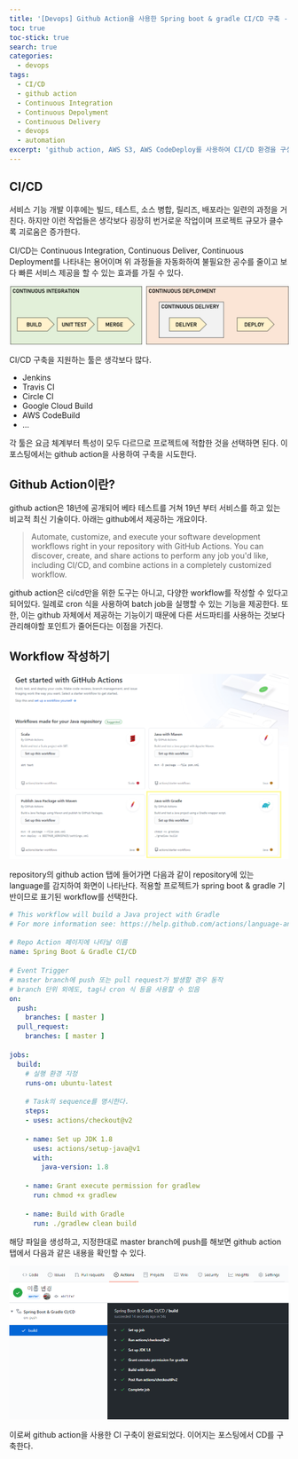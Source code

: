 ```yaml
---
title: '[Devops] Github Action을 사용한 Spring boot & gradle CI/CD 구축 - 1'
toc: true
toc-stick: true
search: true
categories:
  - devops
tags:
  - CI/CD
  - github action
  - Continuous Integration
  - Continuous Depolyment
  - Continuous Delivery
  - devops
  - automation
excerpt: 'github action, AWS S3, AWS CodeDeploy를 사용하여 CI/CD 환경을 구성해봅시다'
---
```



## CI/CD  

서비스 기능 개발 이후에는 빌드, 테스트, 소스 병합, 릴리즈, 배포라는 일련의 과정을 거친다.
하지만 이런 작업들은 생각보다 굉장히 번거로운 작업이며 프로젝트 규모가 클수록 괴로움은 증가한다.  

CI/CD는 Continuous Integration, Continuous Deliver, Continuous Deployment를 나타내는 용어이며
위 과정들을 자동화하여 불필요한 공수를 줄이고 보다 빠른 서비스 제공을 할 수 있는 효과를 가질 수 있다.

![ci_cd](/assets/images/devops/cicd.png)


CI/CD 구축을 지원하는 툴은 생각보다 많다.
- Jenkins
- Travis CI
- Circle CI
- Google Cloud Build
- AWS CodeBuild
- ...


각 툴은 요금 체계부터 특성이 모두 다르므로 프로젝트에 적합한 것을 선택하면 된다.
이 포스팅에서는 github action을 사용하여 구축을 시도한다.

## Github Action이란?

github action은 18년에 공개되어 베타 테스트를 거쳐 19년 부터 서비스를 하고 있는 비교적 최신 기술이다. 
아래는 github에서 제공하는 개요이다.

> Automate, customize, and execute your software development workflows right in your repository with GitHub Actions. 
You can discover, create, and share actions to perform any job you'd like, including CI/CD, and combine actions in a completely customized workflow.

github action은 ci/cd만을 위한 도구는 아니고, 다양한 workflow를 작성할 수 있다고 되어있다. 
일례로 cron 식을 사용하여 batch job을 실행할 수 있는 기능을 제공한다.
또한, 이는 github 자체에서 제공하는 기능이기 때문에 다른 서드파티를 사용하는 것보다 관리해야할 포인트가 줄어든다는 이점을 가진다.


## Workflow 작성하기

![workflow_start](/assets/images/devops/workflow_start.png)

repository의 github action 탭에 들어가면 다음과 같이 repository에 있는 language를 감지하여 화면이 나타난다.
적용할 프로젝트가 spring boot & gradle 기반이므로 표기된 workflow를 선택한다.

``` yml
# This workflow will build a Java project with Gradle
# For more information see: https://help.github.com/actions/language-and-framework-guides/building-and-testing-java-with-gradle

# Repo Action 페이지에 나타날 이름 
name: Spring Boot & Gradle CI/CD 

# Event Trigger
# master branch에 push 또는 pull request가 발생할 경우 동작
# branch 단위 외에도, tag나 cron 식 등을 사용할 수 있음 
on:
  push:
    branches: [ master ]
  pull_request:
    branches: [ master ]

jobs:
  build:
    # 실행 환경 지정
    runs-on: ubuntu-latest

    # Task의 sequence를 명시한다.
    steps:
    - uses: actions/checkout@v2
    
    - name: Set up JDK 1.8
      uses: actions/setup-java@v1
      with:
        java-version: 1.8
    
    - name: Grant execute permission for gradlew
      run: chmod +x gradlew
    
    - name: Build with Gradle
      run: ./gradlew clean build
```

해당 파일을 생성하고, 지정한대로 master branch에 push를 해보면 github action 탭에서 다음과 같은 내용을 확인할 수 있다.

![workflow](/assets/images/devops/workflow_result.png)

이로써 github action을 사용한 CI 구축이 완료되었다. 이어지는 포스팅에서 CD를 구축한다.